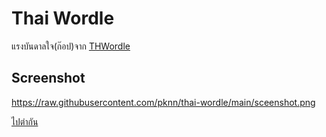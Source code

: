 # Thai Wordle

แรงบันดาลใจ(ก๊อป)จาก [THWordle](https://github.com/narze/thwordle)

## Screenshot
https://raw.githubusercontent.com/pknn/thai-wordle/main/sceenshot.png

[ไปตำกัน](https://thai-wordle.luckyboi.dev/)
